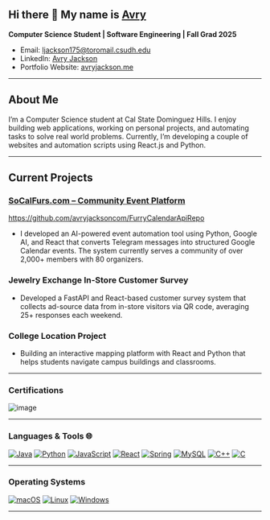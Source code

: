 
## Hi there 👋 My name is [Avry](https://avryjackson.me/)
**Computer Science Student | Software Engineering | Fall Grad 2025**

- Email: ljackson175@toromail.csudh.edu
- LinkedIn: [Avry Jackson](https://www.linkedin.com/in/avry-jackson-886529265/)
- Portfolio Website:  [avryjackson.me](https://www.avryjackson.me/)

---
## About Me
I’m a Computer Science student at Cal State Dominguez Hills. I enjoy building web applications, 
working on personal projects, and automating tasks to solve real world problems. Currently, 
I’m developing a couple of websites and automation scripts using React.js and Python.

---
## Current Projects

### [SoCalFurs.com – Community Event Platform](https://socalfurs.com/)
https://github.com/avryjacksoncom/FurryCalendarApiRepo
- I developed an AI-powered event automation tool using Python, Google AI, and React that converts Telegram messages
into structured Google Calendar events. The system currently serves a community of over 2,000+ members with
80 organizers.

### Jewelry Exchange In-Store Customer Survey
- Developed a FastAPI and React-based customer survey system that collects ad-source data from in-store visitors via QR code, averaging 25+ responses each weekend.

### College Location Project
- Building an interactive mapping platform with React and Python that helps students navigate campus buildings
and classrooms.

---
### Certifications
![image](https://github.com/user-attachments/assets/6b30cce8-4d1b-4b02-80ab-cb29fdee6947)

---
### Languages & Tools 🌐
[![Java](https://img.shields.io/badge/Java-ED8B00?style=for-the-badge&logo=java&logoColor=white)](https://github.com/avryjacksoncom)
[![Python](https://img.shields.io/badge/Python-3776AB?style=for-the-badge&logo=python&logoColor=white)](https://github.com/avryjacksoncom)
[![JavaScript](https://img.shields.io/badge/JavaScript-323330?style=for-the-badge&logo=javascript&logoColor=F7DF1E)](https://github.com/avryjacksoncom)
[![React](https://img.shields.io/badge/React-20232A?style=for-the-badge&logo=react&logoColor=61DAFB)](https://github.com/avryjacksoncom)
[![Spring](https://img.shields.io/badge/Spring-6DB33F?style=for-the-badge&logo=spring&logoColor=white)](https://github.com/avryjacksoncom)
[![MySQL](https://img.shields.io/badge/MySQL-00000F?style=for-the-badge&logo=mysql&logoColor=white)](https://github.com/avryjacksoncom)
[![C++](https://img.shields.io/badge/c++-%2300599C.svg?style=for-the-badge&logo=c%2B%2B&logoColor=white)](https://github.com/avryjacksoncom)
[![C](https://img.shields.io/badge/c-%2300599C.svg?style=for-the-badge&logo=c&logoColor=white)](https://github.com/avryjacksoncom)

---
### Operating Systems
[![macOS](https://img.shields.io/badge/mac%20os-000000?style=for-the-badge&logo=apple&logoColor=white)](https://github.com/avryjacksoncom)
[![Linux](https://img.shields.io/badge/Linux-FCC624?style=for-the-badge&logo=linux&logoColor=black)](https://github.com/avryjacksoncom)
[![Windows](https://img.shields.io/badge/Windows-0078D6?style=for-the-badge&logo=windows&logoColor=white)](https://github.com/avryjacksoncom)

---

